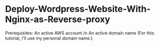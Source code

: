 # Deploy-Wordpress-Website-With-Nginx-as-Reverse-proxy

Prerequisites:
An active AWS account /n
An active domain name (For this tutorial, I’ll use my personal domain name.)
